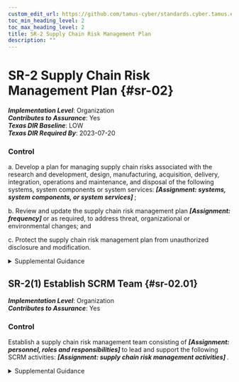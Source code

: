 ```yaml
---
custom_edit_url: https://github.com/tamus-cyber/standards.cyber.tamus.edu/tree/main/static/content/tamus.edu/TAMUS_profile.xml
toc_min_heading_level: 2
toc_max_heading_level: 2
title: SR-2 Supply Chain Risk Management Plan
description: ""
---
```


# SR-2 Supply Chain Risk Management Plan {#sr-02}

_**Implementation Level**_: Organization\
_**Contributes to Assurance**_: Yes\
_**Texas DIR Baseline**_: LOW\
_**Texas DIR Required By**_: 2023-07-20

### Control

a. Develop a plan for managing supply chain risks associated with the research and development, design, manufacturing, acquisition, delivery, integration, operations and maintenance, and disposal of the following systems, system components or system services: <strong> <em>[Assignment: systems, system components, or system services]</em> </strong>;

b. Review and update the supply chain risk management plan <strong> <em>[Assignment: frequency]</em> </strong> or as required, to address threat, organizational or environmental changes; and

c. Protect the supply chain risk management plan from unauthorized disclosure and modification.

<details>
  <summary>Supplemental Guidance</summary>

The dependence on products, systems, and services from external providers, as well as the nature of the relationships with those providers, present an increasing level of risk to an organization. Threat actions that may increase security or privacy risks include unauthorized production, the insertion or use of counterfeits, tampering, theft, insertion of malicious software and hardware, and poor manufacturing and development practices in the supply chain. Supply chain risks can be endemic or systemic within a system element or component, a system, an organization, a sector, or the Nation. Managing supply chain risk is a complex, multifaceted undertaking that requires a coordinated effort across an organization to build trust relationships and communicate with internal and external stakeholders. Supply chain risk management (SCRM) activities include identifying and assessing risks, determining appropriate risk response actions, developing SCRM plans to document response actions, and monitoring performance against plans. The SCRM plan (at the system-level) is implementation specific, providing policy implementation, requirements, constraints and implications. It can either be stand-alone, or incorporated into system security and privacy plans. The SCRM plan addresses managing, implementation, and monitoring of SCRM controls and the development/sustainment of systems across the SDLC to support mission and business functions.

</details>

## SR-2(1) Establish SCRM Team {#sr-02.01}

_**Implementation Level**_: Organization\
_**Contributes to Assurance**_: Yes

### Control

Establish a supply chain risk management team consisting of <strong> <em>[Assignment: personnel, roles and responsibilities]</em> </strong> to lead and support the following SCRM activities: <strong> <em>[Assignment: supply chain risk management activities]</em> </strong>.

<details>
  <summary>Supplemental Guidance</summary>

To implement supply chain risk management plans, organizations establish a coordinated, team-based approach to identify and assess supply chain risks and manage these risks by using programmatic and technical mitigation techniques. The team approach enables organizations to conduct an analysis of their supply chain, communicate with internal and external partners or stakeholders, and gain broad consensus regarding the appropriate resources for SCRM. The SCRM team consists of organizational personnel with diverse roles and responsibilities for leading and supporting SCRM activities, including risk executive, information technology, contracting, information security, privacy, mission or business, legal, supply chain and logistics, acquisition, business continuity, and other relevant functions. Members of the SCRM team are involved in various aspects of the SDLC and, collectively, have an awareness of and provide expertise in acquisition processes, legal practices, vulnerabilities, threats, and attack vectors, as well as an understanding of the technical aspects and dependencies of systems. The SCRM team can be an extension of the security and privacy risk management processes or be included as part of an organizational risk management team.

</details>

